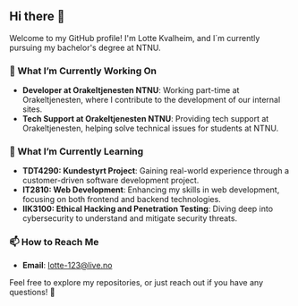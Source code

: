 ## Hi there 👋

Welcome to my GitHub profile! I'm Lotte Kvalheim, and I´m currently pursuing my bachelor's degree at NTNU. 

### 🔭 What I’m Currently Working On
- **Developer at Orakeltjenesten NTNU**: Working part-time at Orakeltjenesten, where I contribute to the development of our internal sites.
- **Tech Support at Orakeltjenesten NTNU**: Providing tech support at Orakeltjenesten, helping solve technical issues for students at NTNU.

### 🌱 What I’m Currently Learning
- **TDT4290: Kundestyrt Project**: Gaining real-world experience through a customer-driven software development project.
- **IT2810: Web Development**: Enhancing my skills in web development, focusing on both frontend and backend technologies.
- **IIK3100: Ethical Hacking and Penetration Testing**: Diving deep into cybersecurity to understand and mitigate security threats.

### 📫 How to Reach Me
- **Email**: [lotte-123@live.no](mailto:lotte-123@live.no)

Feel free to explore my repositories, or just reach out if you have any questions! 🥳

